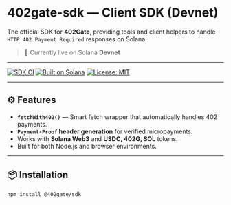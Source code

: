 # 402gate-sdk — Client SDK (Devnet)

The official SDK for **402Gate**, providing tools and client helpers to handle `HTTP 402 Payment Required` responses on Solana.

> 🚧 Currently live on Solana **Devnet**

---

[![SDK CI](https://github.com/402gate/402gate-sdk/actions/workflows/ci.yml/badge.svg)]()
[![Built on Solana](https://img.shields.io/badge/Built%20on-Solana-9945FF?logo=solana)](https://solana.com)
[![License: MIT](https://img.shields.io/badge/License-MIT-green.svg)](./LICENSE)

---

## ⚙️ Features
- **`fetchWith402()`** — Smart fetch wrapper that automatically handles 402 payments.  
- **`Payment-Proof` header generation** for verified micropayments.  
- Works with **Solana Web3** and **USDC, 402G, SOL** tokens.  
- Built for both Node.js and browser environments.  

---

## 📦 Installation
```bash
npm install @402gate/sdk
